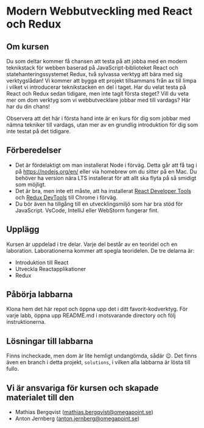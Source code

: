 # Modern Webbutveckling med React och Redux

## Om kursen

Du som deltar kommer få chansen att testa på att jobba med en modern teknikstack för webben baserad på JavaScript-biblioteket React och statehanteringssystemet Redux, två sylvassa verktyg att bära med sig verktygslådan! Vi kommer att bygga ett projekt tillsammans från ax till limpa i vilket vi introducerar teknikstacken en del i taget. Har du velat testa på React och Redux sedan tidigare, men inte tagit första steget? Vill du veta mer om dom verktyg som vi webbutvecklare jobbar med till vardags? Här har du din chans!

Observera att det här i första hand inte är en kurs för dig som jobbar med nämna tekniker till vardags, utan mer av en grundlig introduktion för dig som inte testat på det tidigare.

## Förberedelser

- Det är fördelaktigt om man installerat Node i förväg. Detta går att få tag i på https://nodejs.org/en/ eller via homebrew om du sitter på en Mac. Du behöver ha version nära LTS installerat för att allt ska flyta på så smidigt som möjligt.
- Det är bra, men inte ett måste, att ha installerat [React Developer Tools](https://chrome.google.com/webstore/detail/react-developer-tools/fmkadmapgofadopljbjfkapdkoienihi?hl=en) och [Redux DevTools](https://chrome.google.com/webstore/detail/redux-devtools/lmhkpmbekcpmknklioeibfkpmmfibljd) till Chrome i förväg.
- Du bör även ha tillgång till en utvecklingsmiljö som har bra stöd för JavaScript. VsCode, IntelliJ eller WebStorm fungerar fint.

## Upplägg

Kursen är uppdelad i tre delar. Varje del består av en teoridel och en laboration. Laborationerna kommer att spegla teoridelen. De tre delarna är:

- Introduktion till React
- Utveckla Reactapplikationer
- Redux

## Påbörja labbarna

Klona hem det här repot och öppna upp det i ditt favorit-kodverktyg. För varje labb, öppna upp README.md i motsvarande directory och följ instruktionerna.

## Lösningar till labbarna

Finns incheckade, men dom är lite hemligt undangömda, sådär 😉.
Det finns även en branch i detta projekt, `solutions`, i vilken alla labbarna är lösta till fullo.

## Vi är ansvariga för kursen och skapade materialet till den

- Mathias Bergqvist (mathias.bergqvist@omegapoint.se)
- Anton Jernberg (anton.jernberg@omegapoint.se)
